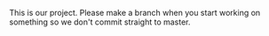 This is our project. Please make a branch when you start working on something so we don't commit straight to master.
